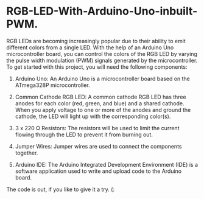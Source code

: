 # RGB-LED-With-Arduino-Uno-inbuilt-PWM.
RGB LEDs are becoming increasingly popular due to their ability to emit different colors from a single LED. With the help of an Arduino Uno microcontroller board,
you can control the colors of the RGB LED by varying the pulse width modulation (PWM) signals generated by the microcontroller.
To get started with this project, you will need the following components:

 1. Arduino Uno: An Arduino Uno is a microcontroller board based on the ATmega328P microcontroller.

 2. Common Cathode RGB LED: A common cathode RGB LED has three anodes for each color (red, green, and blue) and a shared cathode.
 When you apply voltage to one or more of the anodes and ground the cathode, the LED will light up with the corresponding color(s).
 
 3. 3 x 220 Ω Resistors: The resistors will be used to limit the current flowing through the LED to prevent it from burning out.
 
 4. Jumper Wires: Jumper wires are used to connect the components together.

 5. Arduino IDE: The Arduino Integrated Development Environment (IDE) is a software application used to write and upload code to the Arduino board.
 
The code is out, if you like to give it a try. (: 
